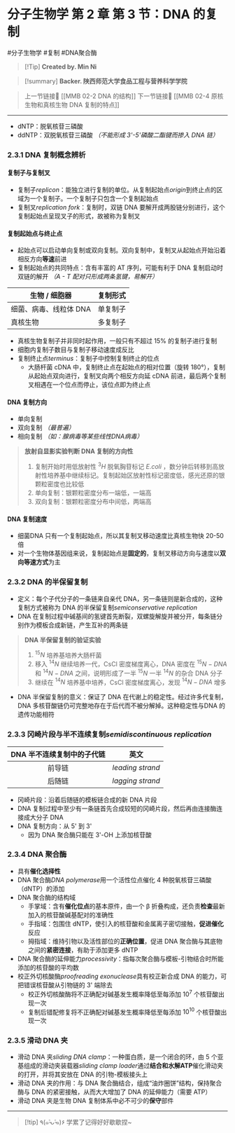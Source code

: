 # 分子生物学 第 2 章 第 3 节：DNA 的复制
#分子生物学 #复制 #DNA聚合酶


> [!Tip] **Created by. Min Ni**

> [!summary] **Backer. 陕西师范大学食品工程与营养科学学院**

> 上一节链接🔗 [[MMB 02-2 DNA 的结构]]
> 下一节链接🔗 [[MMB 02-4 原核生物和真核生物 DNA 复制的特点]]

---
- dNTP：脱氧核苷三磷酸
- ddNTP：双脱氧核苷三磷酸 *（不能形成 3'-5'磷酸二酯键而掺入 DNA 链）*
### 2.3.1 DNA 复制概念辨析
#### 复制子与复制叉
- 复制子*replicon*：能独立进行复制的单位。从复制起始点*origin*到终止点的区域为一个复制子。一个复制子只包含一个复制起始点
- 复制叉*replication fork*：复制时，双链 DNA 要解开成两股链分别进行，这个复制起始点呈现叉子的形式，故被称为复制叉
#### 复制起始点与终止点
- 起始点可以启动单向复制或双向复制。双向复制中，复制叉从起始点开始沿着相反方向**等速**前进
- 复制起始点的共同特点：含有丰富的 AT 序列，可能有利于 DNA 复制启动时双链的解开 *（A - T 配对只形成两条氢键，易解开）*

| 生物 / 细胞器      | 复制形式 |
| ------------- | ---- |
| 细菌、病毒、线粒体 DNA | 单复制子 |
| 真核生物          | 多复制子 |
- 真核生物复制子并非同时起作用，一般只有不超过 15% 的复制子进行复制
- 细胞内复制子数目与复制子移动速度成反比
- 复制终止点*terminus*：复制子中控制复制终止的位点
	- 大肠杆菌 cDNA 中，复制终止点在起始点的相对位置（旋转 180°），复制从起始点双向进行，复制叉向两个相反方向延 cDNA 前进，最后两个复制叉相遇在一个位点而停止，该位点即为终止点
#### DNA 复制方向
- 单向复制
- 双向复制 *（最普遍）*
- 相向复制 *（如：腺病毒等某些线性DNA病毒）*

> **放射自显影实验判断 DNA 复制的方向性**
> 1. 复制开始时用低放射性 $^3H$ 脱氧胸苷标记 *E.coli* ，数分钟后转移到高放射性培养基中继续标记。复制起始区放射性标记密度低，感光还原的银颗粒密度也比较低
> 2. 单向复制：银颗粒密度分布一端低，一端高
> 3. 双向复制：银颗粒密度分布中间低，两端高

#### DNA 复制速度
- 细菌DNA 只有一个复制起始点，所以其复制叉移动速度比真核生物快 20-50 倍
- 对一个生物体基因组来说，复制起始点是**固定的**，复制叉移动方向与速度以**双向等速方式**为主
### 2.3.2 DNA 的半保留复制
- 定义：每个子代分子的一条链来自亲代 DNA，另一条链则是新合成的，这种复制方式被称为 DNA 的半保留复制*semiconservative replication*
- DNA 在复制过程中碱基间的氢键首先断裂，双螺旋解旋并被分开，每条链分别作为模板合成新链，产生互补的两条链

>**DNA 半保留复制的验证实验**
>1. $^{15}N$ 培养基培养大肠杆菌
>2. 移入 $^{14}N$ 继续培养一代，CsCl 密度梯度离心，DNA 密度在 $^{15}N-DNA$ 和 $^{14}N-DNA$ 之间，说明形成了一半 $^{15}N$ 一半 $^{14}N$ 的杂合 DNA 分子
>3. 继续在 $^{14}N$ 培养基中培养，CsCl 密度梯度离心，发现 $^{14}N-DNA$ 增多

- DNA 半保留复制的意义：保证了 DNA 在代谢上的稳定性。经过许多代复制，DNA 多核苷酸链仍可完整地存在于后代而不被分解掉。这种稳定性与DNA 的遗传功能相符
### 2.3.3 冈崎片段与半不连续复制*semidiscontinuous replication*

| DNA 半不连续复制中的子代链 |        英文        |
| :-------------: | :--------------: |
|       前导链       | *leading strand* |
|       后随链       | *lagging strand* |

- 冈崎片段：沿着后随链的模板链合成的新 DNA 片段
- DNA 复制过程中至少有一条链首先合成较短的冈崎片段，然后再由连接酶连接成大分子 DNA
- DNA 复制方向：从 5' 到 3'
	- 因为 DNA 聚合酶只能在 3'-OH 上添加核苷酸
### 2.3.4 DNA 聚合酶
- 具有**催化选择性**
- DNA 聚合酶*DNA polymerase*用一个活性位点催化 4 种脱氧核苷三磷酸（dNTP）的添加
- DNA 聚合酶的结构域
	- 手掌域：含有**催化位点**的基本原件，由一个 β 折叠构成，还负责**检查**最新加入的核苷酸碱基配对的准确性
	- 手指域：包围住 dNTP，使引入的核苷酸和金属离子密切接触，**促进催化**反应
	- 拇指域：维持引物以及活性部位的**正确位置**，促进 DNA 聚合酶与其底物之间的**紧密连接**，有助于添加更多 dNTP
- DNA 聚合酶的延伸能力*processivity*：指每次聚合酶与模板-引物结合时所能添加的核苷酸的平均数
- 校正外切核酸酶*proofreading exonuclease*具有校正新合成 DNA 的能力，可把错误核苷酸从引物链的 3' 端除去
	- 校正外切核酸酶将不正确配对碱基发生概率降低至每添加 $10^7$ 个核苷酸出现一次
	- 复制后错配修复将不正确配对碱基发生概率降低至每添加 $10^{10}$ 个核苷酸出现一次
### 2.3.5 滑动 DNA 夹
- 滑动 DNA 夹*sliding DNA clamp*：一种蛋白质，是一个闭合的环，由 5 个亚基组成的滑动夹装载器*sliding clamp loader*通过**结合和水解ATP**催化滑动夹的打开，并将其安放在 DNA 的引物-模板接头上
- 滑动 DNA 夹的作用：与 DNA 聚合酶结合，组成“油炸圈饼”结构，保持聚合酶与 DNA 的紧密接触，从而大大增加了 DNA 的延伸能力（需要 ATP）
- 滑动 DNA 夹是生物 DNA 复制体系中必不可少的**保守**部件

---
> [!tip] ٩(๑˃̵ᴗ˂̵๑)۶ 学累了记得好好歇歇捏~
